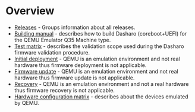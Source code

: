 # Overview

* [Releases](releases.md) - Groups information about all releases.
* [Building manual](building-manual.md) - describes how to build Dasharo
  (coreboot+UEFI) for the QEMU Emulator Q35 Machine type.
* [Test matrix](test-matrix.md) - describes the validation scope used during
  the Dasharo firmware validation procedure.
* [Initial deployment](initial-deployment.md) - QEMU is an emulation
  environment and not real hardware thus firmware deployment is not
  applicable.
* [Firmware update](firmware-update.md) - QEMU is an emulation environment and
  not real hardware thus firmware update is not applicable.
* [Recovery](recovery.md) - QEMU is an emulation environment and not a real
  hardware thus firmware recovery is not applicable.
* [Hardware configuration matrix](hardware-matrix.md) - describes about the
  devices emulated by QEMU.
